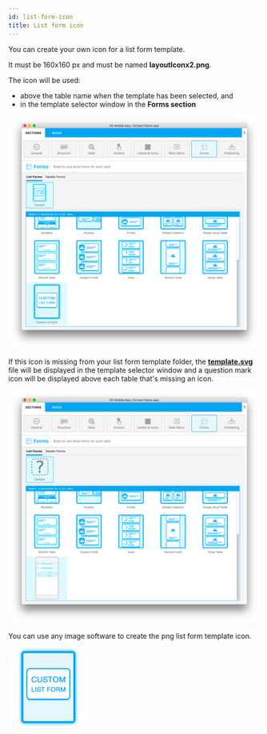 ```yaml
---
id: list-form-icon
title: List form icon
---
```


You can create your own icon for a list form template.

It must be 160x160 px and must be named **layoutIconx2.png**.

The icon will be used:

* above the table name when the template has been selected, and
* in the template selector window in the **Forms section**

![Custom listform template](img/custom-listform-template.png)

If this icon is missing from your list form template folder, the [**template.svg**](list-form-template.md) file will be displayed in the template selector window and a question mark icon will be displayed above each table that's missing an icon.

![Missing listform icon custom template](img/missing-listform-icon-custom-template.png)

You can use any image software to create the png list form template icon.

![Custom listform template icon](img/custom-list-form-icon.png)
